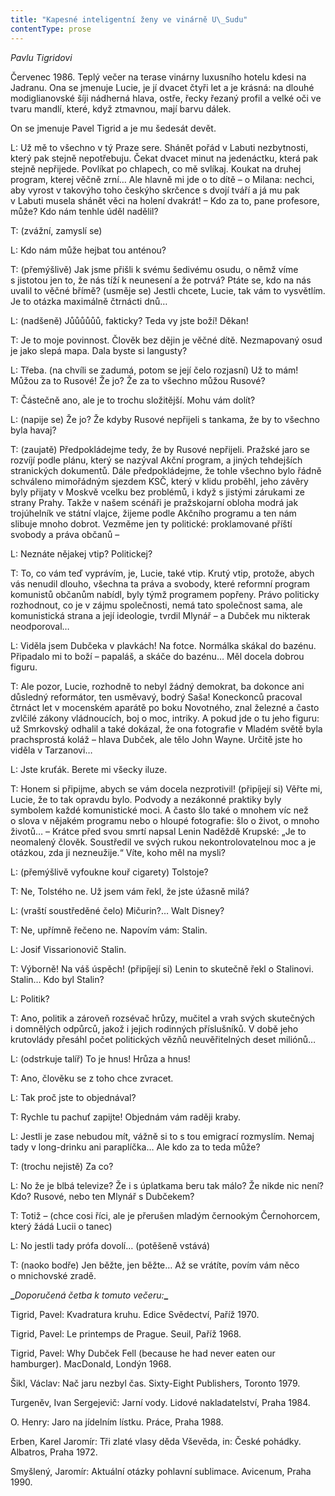 ```yaml
---
title: "Kapesné inteligentní ženy ve vinárně U\_Sudu"
contentType: prose
---
```


<section>

_Pavlu Tigridovi_

</section>

<section>

Červenec 1986. Teplý večer na terase vinárny luxusního hotelu kdesi na Jadranu. Ona se jmenuje Lucie, je jí dvacet čtyři let a je krásná: na dlouhé modiglianovské šíji nádherná hlava, ostře, řecky řezaný profil a velké oči ve tvaru mandlí, které, když ztmavnou, mají barvu dálek.

On se jmenuje Pavel Tigrid a je mu šedesát devět.

L: Už mě to všechno v tý Praze sere. Shánět pořád v Labuti ne­zbytnosti, který pak stejně nepotřebuju. Čekat dvacet minut na jedenáctku, která pak stejně nepřijede. Povlíkat po chlapech, co mě svlíkaj. Koukat na druhej program, kterej věčně zrní… Ale hlavně mi jde o to dítě – o Milana: nechci, aby vyrost v takovýho toho českýho skrčence s dvojí tváří a já mu pak v Labuti musela shánět věci na holení dvakrát! – Kdo za to, pane profesore, může? Kdo nám tenhle úděl nadělil?

T: (zvážní, zamyslí se)

L: Kdo nám může hejbat tou anténou?

T: (přemýšlivě) Jak jsme přišli k svému šedivému osudu, o němž víme s jistotou jen to, že nás tíží k neunesení a že potrvá? Ptáte se, kdo na nás uvalil to věčné břímě? (usměje se) Jestli chcete, Lucie, tak vám to vysvětlím. Je to otázka maximálně čtrnácti dnů…

L: (nadšeně) Jůůůůůů, fakticky? Teda vy jste boží! Děkan!

T: Je to moje povinnost. Člověk bez dějin je věčné dítě. Nezmapovaný osud je jako slepá mapa. Dala byste si langusty?

L: Třeba. (na chvíli se zadumá, potom se její čelo rozjasní) Už to mám! Můžou za to Rusové! Že jo? Že za to všechno můžou Rusové?

T: Částečně ano, ale je to trochu složitější. Mohu vám dolít?

L: (napije se) Že jo? Že kdyby Rusové nepřijeli s tankama, že by to všechno byla havaj?

T: (zaujatě) Předpokládejme tedy, že by Rusové nepřijeli. Pražské jaro se rozvíjí podle plánu, který se nazýval Akční program, a jiných tehdejších stranických dokumentů. Dále předpokládejme, že tohle všechno bylo řádně schváleno mimořádným sjezdem KSČ, který v klidu proběhl, jeho závěry byly přijaty v Moskvě vcelku bez problémů, i když s jistými zárukami ze strany Prahy. Takže v našem scénáři je pražskojarní obloha modrá jak trojúhelník ve státní vlajce, žijeme podle Akčního programu a ten nám slibuje mnoho dobrot. Vezměme jen ty politické: proklamované příští svobody a práva občanů –

L: Neznáte nějakej vtip? Politickej?

T: To, co vám teď vyprávím, je, Lucie, také vtip. Krutý vtip, protože, abych vás nenudil dlouho, všechna ta práva a svobody, které reformní program komunistů občanům nabídl, byly týmž programem popřeny. Právo politicky rozhodnout, co je v zájmu společnosti, nemá tato společnost sama, ale komunistická strana a její ideologie, tvrdil Mlynář – a Dubček mu nikterak neodporoval…

L: Viděla jsem Dubčeka v plavkách! Na fotce. Normálka skákal do bazénu. Připadalo mi to boží – papaláš, a skáče do bazénu… Měl docela dobrou figuru.

T: Ale pozor, Lucie, rozhodně to nebyl žádný demokrat, ba dokonce ani důsledný reformátor, ten usměvavý, bodrý Saša! Koneckonců pracoval čtrnáct let v mocenském aparátě po boku Novotného, znal železné a často zvlčilé zákony vládnoucích, boj o moc, intriky. A pokud jde o tu jeho figuru: už Smrkovský odhalil a také dokázal, že ona fotografie v Mladém světě byla prachsprostá koláž – hlava Dubček, ale tělo John Wayne. Určitě jste ho viděla v Tarzanovi…

L: Jste kruťák. Berete mi všecky iluze.

T: Honem si připijme, abych se vám docela nezprotivil! (připíjejí si) Věřte mi, Lucie, že to tak opravdu bylo. Podvody a nezákonné praktiky byly symbolem každé komunistické moci. A často šlo také o mnohem víc než o slova v nějakém programu nebo o hloupé fotografie: šlo o život, o mnoho životů… – Krátce před svou smrtí napsal Lenin Naděždě Krupské: „Je to neomalený člověk. Soustředil ve svých rukou nekontrolovatelnou moc a je otázkou, zda ji nezne­užije.“ Víte, koho měl na mysli?

L: (přemýšlivě vyfoukne kouř cigarety) Tolstoje?

T: Ne, Tolstého ne. Už jsem vám řekl, že jste úžasně milá?

L: (vraští soustředěné čelo) Mičurin?… Walt Disney?

T: Ne, upřímně řečeno ne. Napovím vám: Stalin.

L: Josif Vissarionovič Stalin.

T: Výborně! Na váš úspěch! (připíjejí si) Lenin to skutečně řekl o Stalinovi. Stalin… Kdo byl Stalin?

L: Politik?

T: Ano, politik a zároveň rozsévač hrůzy, mučitel a vrah svých skutečných i domnělých odpůrců, jakož i jejich rodinných příslušníků. V době jeho krutovlády přesáhl počet politických vězňů neuvěřitelných deset miliónů…

L: (odstrkuje talíř) To je hnus! Hrůza a hnus!

T: Ano, člověku se z toho chce zvracet.

L: Tak proč jste to objednával?

T: Rychle tu pachuť zapijte! Objednám vám raději kraby.

L: Jestli je zase nebudou mít, vážně si to s tou emigrací rozmyslím. Nemaj tady v long-drinku ani paraplíčka… Ale kdo za to teda může?

T: (trochu nejistě) Za co?

L: No že je blbá televize? Že i s úplatkama beru tak málo? Že nikde nic není? Kdo? Rusové, nebo ten Mlynář s Dubčekem?

T: Totiž – (chce cosi říci, ale je přerušen mladým černookým Černohorcem, který žádá Lucii o tanec)

L: No jestli tady prófa dovolí… (potěšeně vstává)

T: (naoko bodře) Jen běžte, jen běžte… Až se vrátíte, povím vám něco o mnichovské zradě.

</section>

<section>

**_**_Doporučená četba k tomuto večeru:_**_**

Tigrid, Pavel: Kvadratura kruhu. Edice Svědectví, Paříž 1970.

Tigrid, Pavel: Le printemps de Prague. Seuil, Paříž 1968.

Tigrid, Pavel: Why Dubček Fell (because he had never eaten our hamburger). MacDonald, Londýn 1968.

Šikl, Václav: Nač jaru nezbyl čas. Sixty-Eight Publishers, Toronto 1979.

Turgeněv, Ivan Sergejevič: Jarní vody. Lidové nakladatelství, Praha 1984.

O. Henry: Jaro na jídelním lístku. Práce, Praha 1988.

Erben, Karel Jaromír: Tři zlaté vlasy děda Vševěda, in: České pohádky. Albatros, Praha 1972.

Smyšlený, Jaromír: Aktuální otázky pohlavní sublimace. Avicenum, Praha 1990.

</section>

